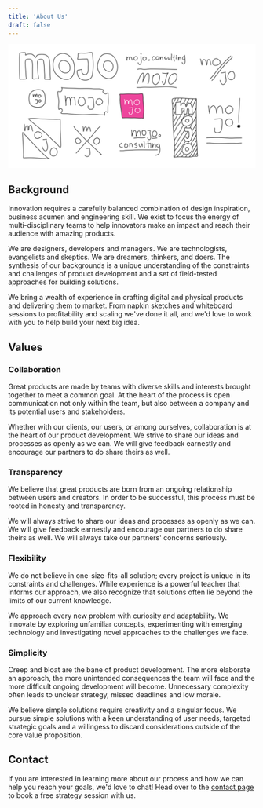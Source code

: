 ```yaml
---
title: 'About Us'
draft: false
---
```


![MOJO](/images/logos.svg)

## Background

Innovation requires a carefully balanced combination of design inspiration, business acumen and engineering skill. We exist to focus the energy of multi-disciplinary teams to help innovators make an impact and reach their audience with amazing products.

We are designers, developers and managers. We are technologists, evangelists and skeptics. We are dreamers, thinkers, and doers. The synthesis of our backgrounds is a unique understanding of the constraints and challenges of product development and a set of field-tested approaches for building solutions.

We bring a wealth of experience in crafting digital and physical products and delivering them to market. From napkin sketches and whiteboard sessions to profitability and scaling we've done it all, and we'd love to work with you to help build your next big idea.

## Values

### Collaboration

Great products are made by teams with diverse skills and interests brought together to meet a common goal. At the heart of the process is open communication not only within the team, but also between a company and its potential users and stakeholders.

Whether with our clients, our users, or among ourselves, collaboration is at the heart of our product development. We strive to share our ideas and processes as openly as we can. We will give feedback earnestly and encourage our partners to do share theirs as well.

### Transparency

We believe that great products are born from an ongoing relationship between users and creators. In order to be successful, this process must be rooted in honesty and transparency.

We will always strive to share our ideas and processes as openly as we can. We will give feedback earnestly and encourage our partners to do share theirs as well. We will always take our partners' concerns seriously.

### Flexibility

We do not believe in one-size-fits-all solution; every project is unique in its constraints and challenges. While experience is a powerful teacher that informs our approach, we also recognize that solutions often lie beyond the limits of our current knowledge.

We approach every new problem with curiosity and adaptability. We innovate by exploring unfamiliar concepts, experimenting with emerging technology and investigating novel approaches to the challenges we face.

### Simplicity

Creep and bloat are the bane of product development. The more elaborate an approach, the more unintended consequences the team will face and the more difficult ongoing development will become. Unnecessary complexity often leads to unclear strategy, missed deadlines and low morale.

We believe simple solutions require creativity and a singular focus. We pursue simple solutions with a keen understanding of user needs, targeted strategic goals and a willingess to discard considerations outside of the core value proposition.

## Contact

If you are interested in learning more about our process and how we can help you reach your goals, we'd love to chat! Head over to the [contact page](/contact) to book a free strategy session with us.
